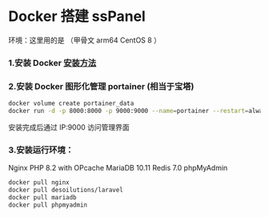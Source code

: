 # Docker 搭建 ssPanel

环境：这里用的是 （甲骨文 arm64 CentOS 8 ）

### 1.安装 Docker [安装方法]()

### 2.安装 Docker 图形化管理 portainer (相当于宝塔)
```bash
docker volume create portainer_data
docker run -d -p 8000:8000 -p 9000:9000 --name=portainer --restart=always -v /var/run/docker.sock:/var/run/docker.sock -v portainer_data:/data portainer/portainer-ce
```
安装完成后通过 IP:9000 访问管理界面

### 3.安装运行环境：
Nginx
PHP 8.2 with OPcache
MariaDB 10.11
Redis 7.0
phpMyAdmin

```bash
docker pull nginx
docker pull desoilutions/laravel
docker pull mariadb
docker pull phpmyadmin
```























